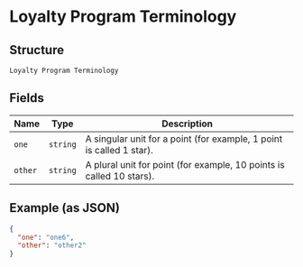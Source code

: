 
# Loyalty Program Terminology

## Structure

`Loyalty Program Terminology`

## Fields

| Name | Type | Description |
|  --- | --- | --- |
| `one` | `string` | A singular unit for a point (for example, 1 point is called 1 star). |
| `other` | `string` | A plural unit for point (for example, 10 points is called 10 stars). |

## Example (as JSON)

```json
{
  "one": "one6",
  "other": "other2"
}
```

